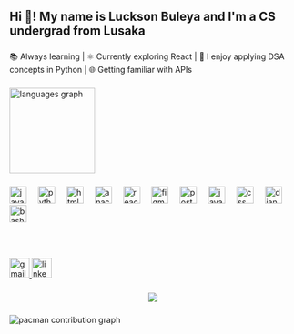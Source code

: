 <h2 align="left">Hi 👋! My name is Luckson Buleya and I'm a CS undergrad from Lusaka</h2>

###

<p align="left">📚 Always learning | ⚛️ Currently exploring React | 🐍 I enjoy applying DSA concepts in Python | 🌐 Getting familiar with APIs</p>

###

<div align="left">
  <img src="https://github-readme-stats.vercel.app/api/top-langs?username=LucksonBuleya&locale=en&hide_title=false&layout=compact&card_width=320&langs_count=5&theme=dracula&hide_border=false" height="150" alt="languages graph"  />
</div>

###

<div align="left">
  <img src="https://cdn.jsdelivr.net/gh/devicons/devicon/icons/javascript/javascript-original.svg" height="30" alt="javascript logo"  />
  <img width="12" />
  <img src="https://cdn.jsdelivr.net/gh/devicons/devicon/icons/python/python-original.svg" height="30" alt="python logo"  />
  <img width="12" />
  <img src="https://cdn.jsdelivr.net/gh/devicons/devicon/icons/html5/html5-original.svg" height="30" alt="html5 logo"  />
  <img width="12" />
  <img src="https://cdn.jsdelivr.net/gh/devicons/devicon/icons/anaconda/anaconda-original.svg" height="30" alt="anaconda logo"  />
  <img width="12" />
  <img src="https://cdn.jsdelivr.net/gh/devicons/devicon/icons/react/react-original.svg" height="30" alt="react logo"  />
  <img width="12" />
  <img src="https://cdn.jsdelivr.net/gh/devicons/devicon/icons/figma/figma-original.svg" height="30" alt="figma logo"  />
  <img width="12" />
  <img src="https://cdn.jsdelivr.net/gh/devicons/devicon/icons/postgresql/postgresql-original.svg" height="30" alt="postgresql logo"  />
  <img width="12" />
  <img src="https://cdn.jsdelivr.net/gh/devicons/devicon/icons/java/java-original.svg" height="30" alt="java logo"  />
  <img width="12" />
  <img src="https://cdn.jsdelivr.net/gh/devicons/devicon/icons/css3/css3-original.svg" height="30" alt="css logo"  />
  <img width="12" />
  <img src="https://cdn.jsdelivr.net/gh/devicons/devicon/icons/django/django-plain.svg" height="30" alt="django logo"  />
  <img width="12" />
  <img src="https://cdn.jsdelivr.net/gh/devicons/devicon/icons/bash/bash-original.svg" height="30" alt="bash logo"  />
</div>

###

<br clear="both">

<!-- ### <img src="https://raw.githubusercontent.com/LucksonBuleya/LucksonBuleya/output/snake.svg" alt="Snake animation" /> ### -->


###

<div align="left">
  <a href="lbuleya2005@gmail.com" target="_blank">
    <img src="https://img.shields.io/static/v1?message=Gmail&logo=gmail&label=&color=D14836&logoColor=white&labelColor=&style=for-the-badge" height="35" alt="gmail logo"  />
  </a>
  <a href="https://www.linkedin.com/in/Luckson-Buleya" target="_blank">
    <img src="https://img.shields.io/static/v1?message=LinkedIn&logo=linkedin&label=&color=0077B5&logoColor=white&labelColor=&style=for-the-badge" height="35" alt="linkedin logo"  />
  </a>
</div>

###

<div align="center">
  <img src="https://visitor-badge.laobi.icu/badge?page_id=LucksonBuleya.LucksonBuleya&"  />
</div>

###

<picture>
  <source media="(prefers-color-scheme: dark)" srcset="https://raw.githubusercontent.com/LucksonBuleya/LucksonBuleya/output/pacman-contribution-graph-dark.svg">
  <source media="(prefers-color-scheme: light)" srcset="https://raw.githubusercontent.com/LucksonBuleya/LucksonBuleya/output/pacman-contribution-graph.svg">
  <img alt="pacman contribution graph" src="https://raw.githubusercontent.com/LucksonBuleya/LucksonBuleya/output/pacman-contribution-graph.svg">
</picture>

###
